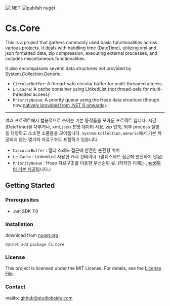 ![.NET](https://github.com/StudioBside/Cs.Logging/actions/workflows/dotnet.yml/badge.svg) ![publish nuget](https://github.com/StudioBside/StarServerEngine/actions/workflows/publish-nuget.yml/badge.svg)

# Cs.Core

This is a project that gathers commonly used basic functionalities across various projects. It deals with handling time (DateTime), utilizing xml and json formatted data, zip compression, executing external processes, and includes miscellaneous functionalities.

It also encompasses several data structures not provided by System.Collection.Generic.

* `CircularBuffer`: A thread-safe circular buffer for multi-threaded access.
* `LruCache`: A cache container using LinkedList<T> (not thread-safe for multi-threaded access).
* `PriorityQueue`: A priority queue using the Heap data structure (though now [natively provided from .NET 6 onwards](https://learn.microsoft.com/ko-kr/dotnet/api/system.collections.generic.priorityqueue-2)).

---

여러 프로젝트에서 범용적으로 쓰이는 기본 동작들을 모아둔 프로젝트 입니다. 
시간(DateTime)을 다루거나, xml, json 포맷 데이터 사용, zip 압축, 외부 process 실행 등 다양하고 소소한 소품들을 모아둡니다. 
`System.Collection.Generic`에서 기본 제공되지 않는 몇가지 자료구조도 포함하고 있습니다.

* `CircularBuffer` : 멀티 스레드 접근에 안전한 순환형 버퍼
* `LruCache` : LinkedList<T> 사용한 캐시 컨테이너. (멀티스레드 접근에 안전하지 않음)
* `PriorityQueue` : Heap 자료구조를 이용한 우선순위 큐. (하지만 이제는 [.net6부터 기본 제공](https://learn.microsoft.com/ko-kr/dotnet/api/system.collections.generic.priorityqueue-2)됩니다.)

## Getting Started

### Prerequisites

- .net SDK 7.0

### Installation

download from [nuget.org](https://www.nuget.org/packages/Cs.Logging/)
```
dotnet add package Cs.Core
```

### License

This project is licensed under the MIT License. For details, see the [License File](../../LICENSE).

### Contact

mailto: github@studiobside.com